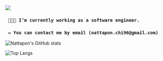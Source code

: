 [![](https://i.ibb.co/44h0pW2/github-header-image-3.png)](#)

### ` 🧑🏽‍💻 I’m currently working as a software engineer.`

### ` ✉️ You can contact me by email (nattapon.chi96@gmail.com)`


![Nattapon's GitHub stats](https://github-readme-stats.vercel.app/api?username=smarty0123&count_private=true)

![Top Langs](https://github-readme-stats.vercel.app/api/top-langs/?username=smarty0123)
